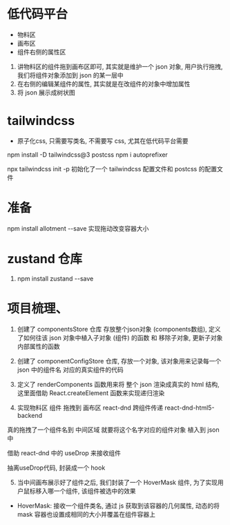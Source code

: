 # 低代码平台
- 物料区
- 画布区
- 组件右侧的属性区

1. 讲物料区的组件拖到画布区即可, 其实就是维护一个 json 对象, 用户执行拖拽, 我们将组件对象添加到 json 的某一层中
2. 在右侧的编辑某组件的属性, 其实就是在改组件的对象中增加属性
3. 将 json 展示成树状图

# tailwindcss
- 原子化css, 只需要写类名, 不需要写 css, 尤其在低代码平台需要

npm install -D tailwindcss@3 postcss
npm i autoprefixer

npx tailwindcss init -p 初始化了一个 tailwindcss 配置文件和 postcss 的配置文件


# 准备
npm install allotment --save  实现拖动改变容器大小

# zustand 仓库
1. npm install zustand --save

# 项目梳理、
1. 创建了 componentsStore 仓库 存放整个json对象 (components数组), 定义了如何往该 json 对象中植入子对象 (组件) 的函数 和 移除子对象, 更新子对象内部属性的函数

2. 创建了 componentConfigStore  仓库, 存放一个对象, 该对象用来记录每一个 json 中的组件名 对应的真实组件的代码

3. 定义了 renderComponents 函数用来将 整个 json 渲染成真实的 html 结构, 这里面借助 React.createElement 函数来实现递归渲染

4. 实现物料区 组件 拖拽到 画布区
 react-dnd 跨组件传递
 react-dnd-html5-backend

 真的拖拽了一个组件名到 中间区域 就要将这个名字对应的组件对象 植入到 json 中
 
 借助 react-dnd 中的 useDrop 来接收组件

 抽离useDrop代码, 封装成一个 hook

5. 当中间画布展示好了组件之后, 我们封装了一个 HoverMask 组件, 为了实现用户鼠标移入哪一个组件, 该组件被选中的效果
 - HoverMask: 接收一个组件类名, 通过 js 获取到该容器的几何属性, 动态的将 mask 容器也设置成相同的大小并覆盖在组件容器上